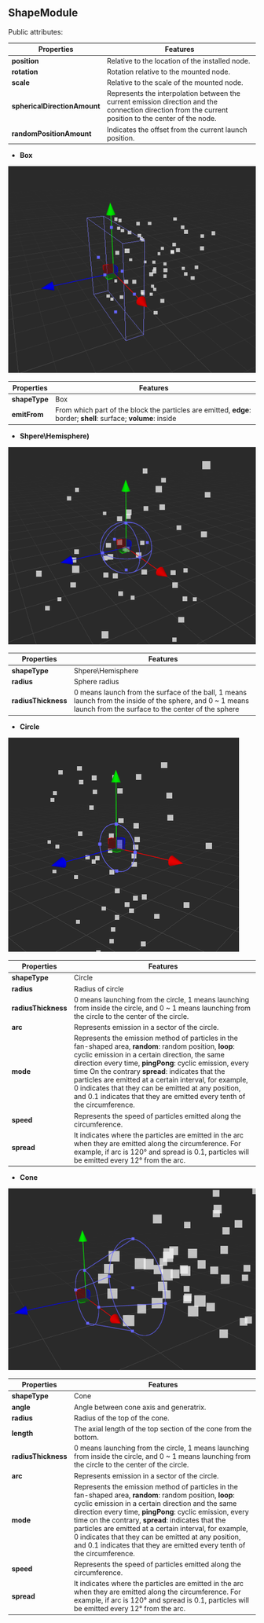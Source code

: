 ## ShapeModule
Public attributes:

Properties | Features
---|---
**position** | Relative to the location of the installed node.
**rotation** | Rotation relative to the mounted node.
**scale** | Relative to the scale of the mounted node.
**sphericalDirectionAmount** | Represents the interpolation between the current emission direction and the connection direction from the current position to the center of the node.
**randomPositionAmount** | Indicates the offset from the current launch position.

- **Box**  

![box_emitter](particle-system/box_emitter.png)

Properties | Features
---|---
**shapeType** | Box
**emitFrom** | From which part of the block the particles are emitted, **edge**: border; **shell**: surface; **volume**: inside

- **Shpere\Hemisphere)**

![sphere_emitter](particle-system/sphere_emitter.png)

Properties | Features
---|---
**shapeType** | Shpere\Hemisphere
**radius** | Sphere radius
**radiusThickness** | 0 means launch from the surface of the ball, 1 means launch from the inside of the sphere, and 0 ~ 1 means launch from the surface to the center of the sphere

- **Circle**

![circle_emitter](particle-system/circle_emitter.png)

Properties | Features
---|---
**shapeType** | Circle
**radius** | Radius of circle
**radiusThickness** | 0 means launching from the circle, 1 means launching from inside the circle, and 0 ~ 1 means launching from the circle to the center of the circle.
**arc** | Represents emission in a sector of the circle.
**mode** | Represents the emission method of particles in the fan-shaped area, **random**: random position, **loop**: cyclic emission in a certain direction, the same direction every time, **pingPong**: cyclic emission, every time On the contrary **spread**: indicates that the particles are emitted at a certain interval, for example, 0 indicates that they can be emitted at any position, and 0.1 indicates that they are emitted every tenth of the circumference.
**speed** | Represents the speed of particles emitted along the circumference.
**spread** | It indicates where the particles are emitted in the arc when they are emitted along the circumference. For example, if arc is 120° and spread is 0.1, particles will be emitted every 12° from the arc.

- **Cone**

![cone_emitter](particle-system/cone_emitter.png)

Properties | Features
---|---
**shapeType** | Cone
**angle** | Angle between cone axis and generatrix.
**radius** | Radius of the top of the cone.
**length** | The axial length of the top section of the cone from the bottom.
**radiusThickness** | 0 means launching from the circle, 1 means launching from inside the circle, and 0 ~ 1 means launching from the circle to the center of the circle.
**arc** | Represents emission in a sector of the circle.
**mode** | Represents the emission method of particles in the fan-shaped area, **random**: random position, **loop**: cyclic emission in a certain direction and the same direction every time, **pingPong**: cyclic emission, every time on the contrary, **spread**: indicates that the particles are emitted at a certain interval, for example, 0 indicates that they can be emitted at any position, and 0.1 indicates that they are emitted every tenth of the circumference.
**speed** | Represents the speed of particles emitted along the circumference. 
**spread** | It indicates where the particles are emitted in the arc when they are emitted along the circumference. For example, if arc is 120° and spread is 0.1, particles will be emitted every 12° from the arc.
